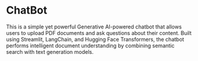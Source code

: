 # ChatBot
This is a simple yet powerful Generative AI-powered chatbot that allows users to upload PDF documents and ask questions about their content. Built using Streamlit, LangChain, and Hugging Face Transformers, the chatbot performs intelligent document understanding by combining semantic search with text generation models.
